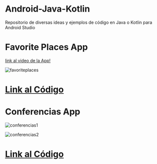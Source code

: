 # Android-Java-Kotlin
Repositorio de diversas ideas y ejemplos de código en Java o Kotlin para Android Studio 

# Favorite Places App
[link al video de la App!](https://vimeo.com/454766458)

![favoriteplaces](https://firebasestorage.googleapis.com/v0/b/matiasnnr-repository.appspot.com/o/Gifs%2Ffavoriteplaces.gif?alt=media&token=31d1348c-0922-459b-8552-ea1567811123)

# [Link al Código](https://github.com/matiasnnr/Android-Java-Kotlin/tree/master/PruebaAndroid)

# Conferencias App
![conferencias1](https://firebasestorage.googleapis.com/v0/b/matiasnnr-repository.appspot.com/o/Gifs%2Fconferencias1.gif?alt=media&token=2ba4baa8-bf7b-40d4-ab46-1d49255d7e06)

![conferencias2](https://firebasestorage.googleapis.com/v0/b/matiasnnr-repository.appspot.com/o/Gifs%2Fconferencias2.gif?alt=media&token=b3627fd1-fb9f-45d9-a08e-337939ed30cb)

# [Link al Código](https://github.com/matiasnnr/Android-Java-Kotlin/tree/master/Conferencias)
